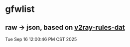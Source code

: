# gfwlist
## raw -> json, based on [v2ray-rules-dat](https://github.com/Loyalsoldier/v2ray-rules-dat)
Tue Sep 16 12:00:46 PM CST 2025

